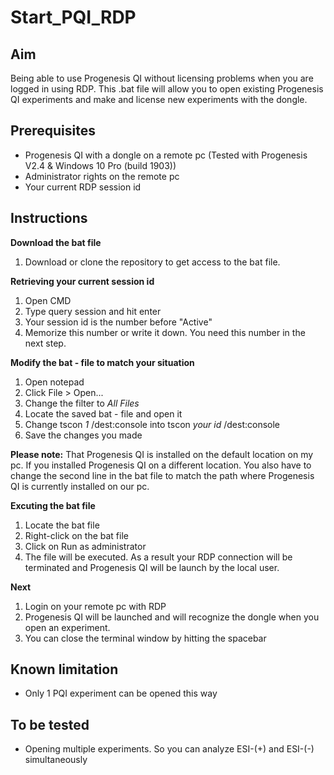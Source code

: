 # Start_PQI_RDP

## Aim
Being able to use Progenesis QI without licensing problems when you are logged in using RDP.
This .bat file will allow you to open existing Progenesis QI experiments and make and license new experiments with the dongle.

## Prerequisites
- Progenesis QI with a dongle on a remote pc (Tested with Progenesis V2.4 & Windows 10 Pro (build 1903))
- Administrator rights on the remote pc
- Your current RDP session id 
  
## Instructions

**Download the bat file**
1. Download or clone the repository to get access to the bat file.

**Retrieving your current session id**
1. Open CMD
2. Type query session and hit enter
3. Your session id is the number before "Active"
4. Memorize this number or write it down. You need this number in the next step.

**Modify the bat - file to match your situation**
1. Open notepad
2. Click File > Open...
3. Change the filter to _All Files_
4. Locate the saved bat - file and open it
5. Change tscon _1_ /dest:console into tscon _your id_ /dest:console
6. Save the changes you made

**Please note:** That Progenesis QI is installed on the default location on my pc. If you installed Progenesis QI on a different location. You also have to change the second line in the bat file to match the path where Progenesis QI is currently installed on our pc.

**Excuting the bat file**
1. Locate the bat file
2. Right-click on the bat file
3. Click on Run as administrator
4. The file will be executed. As a result your RDP connection will be terminated and Progenesis QI will be launch by the local user.

**Next**
1. Login on your remote pc with RDP
2. Progenesis QI will be launched and will recognize the dongle when you open an experiment.
3. You can close the terminal window by hitting the spacebar

## Known limitation
- Only 1 PQI experiment can be opened this way


## To be tested
- Opening multiple experiments. So you can analyze ESI-(+) and ESI-(-) simultaneously




